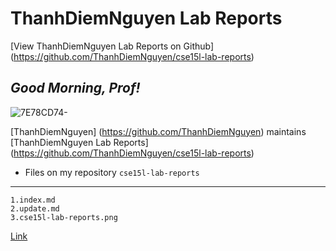 # ThanhDiemNguyen Lab Reports

[View ThanhDiemNguyen Lab Reports on Github] (https://github.com/ThanhDiemNguyen/cse15l-lab-reports)


## *Good Morning, **Prof**!*

![7E78CD74-](https://user-images.githubusercontent.com/114208205/191907066-ca176fc1-3578-49a0-b154-fbe6d90d6c0c.JPG) 

[ThanhDiemNguyen] (https://github.com/ThanhDiemNguyen) maintains [ThanhDiemNguyen Lab Reports] (https://github.com/ThanhDiemNguyen/cse15l-lab-reports) 


* Files on my repository `cse15l-lab-reports`

---
```
1.index.md
2.update.md
3.cse15l-lab-reports.png

```

[Link](http://a.com)








